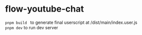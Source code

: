 # flow-youtube-chat

`pnpm build ` to generate final userscript at /dist/main/index.user.js  
`pnpm dev` to run dev server
